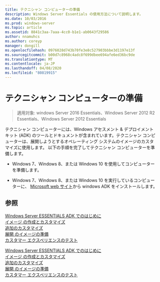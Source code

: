 ```yaml
---
title: テクニシャン コンピューターの準備
description: Windows Server Essentials の使用方法について説明します。
ms.date: 10/03/2016
ms.prod: windows-server
ms.topic: article
ms.assetid: 8841c3aa-7aaa-4cc0-b1e1-ab0643f29586
author: nnamuhcs
ms.author: coreyp
manager: dongill
ms.openlocfilehash: 0976028d743b70fe3e8c527903bbbe3d1197e13f
ms.sourcegitcommit: b00d7c8968c4adc8f699dbee694afe6ed36bc9de
ms.translationtype: MT
ms.contentlocale: ja-JP
ms.lasthandoff: 04/08/2020
ms.locfileid: "80819915"
---
```

# <a name="prepare-the-technician-computer"></a>テクニシャン コンピューターの準備

>適用対象: windows Server 2016 Essentials、Windows Server 2012 R2 Essentials、Windows Server 2012 Essentials

テクニシャン コンピューターには、Windows アセスメント & デプロイメント キット (ADK) のツールとドキュメントが含まれています。テクニシャン コンピューターは、展開しようとするオペレーティング システムのイメージのカスタマイズに使用します。 以下の手順を完了してテクニシャン コンピューターを準備します。  
  
-   Windows 7、Windows 8、または Windows 10 を使用してコンピューターを準備します。  
  
-   Windows 7、Windows 8、または Windows 10 を実行しているコンピューターに、 [Microsoft web サイト](https://go.microsoft.com/fwlink/?LinkID=248647)から windows ADK をインストールします。  
  
## <a name="see-also"></a>参照  

 [Windows Server ESSENTIALS ADK でのはじめに](Getting-Started-with-the-Windows-Server-Essentials-ADK.md)   
 [イメージ  の作成とカスタマイズ](Creating-and-Customizing-the-Image.md)  
 [追加のカスタマイズ](Additional-Customizations.md)   
 [展開  のイメージの準備](Preparing-the-Image-for-Deployment.md)  
 [カスタマー エクスペリエンスのテスト](Testing-the-Customer-Experience.md)

 [Windows Server ESSENTIALS ADK でのはじめに](../install/Getting-Started-with-the-Windows-Server-Essentials-ADK.md)   
 [イメージ  の作成とカスタマイズ](../install/Creating-and-Customizing-the-Image.md)  
 [追加のカスタマイズ](../install/Additional-Customizations.md)   
 [展開  のイメージの準備](../install/Preparing-the-Image-for-Deployment.md)  
 [カスタマー エクスペリエンスのテスト](../install/Testing-the-Customer-Experience.md)

